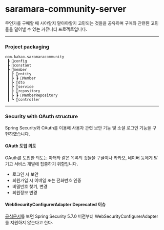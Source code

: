 # saramara-community-server
무언가를 구매할 때 사야할지 말아야할지 고민되는 것들을 공유하며 구매와 관련된 고민들을 덜어낼 수 있는 커뮤니티 프로젝트입니다.

---

### Project packaging
```
com.kakao.saramaracommunity
 ┣ 📂config
 ┣ 📂constant       
 ┣ 📂member
 ┃ ┣ 📂entity
 ┃ ┣ ┣ 📃Member
 ┃ ┣ 📂dto
 ┃ ┣ 📂service
 ┃ ┣ 📂repository
 ┃ ┣ ┣ 📃MemberRepository
 ┃ ┗ 📂controller
```

---

### Security with OAuth structure
Spring Security와 OAuth를 이용해 사용자 관련 보안 기능 및 소셜 로그인 기능을 구현하였습니다.
#### OAuth 도입 의도
OAuth를 도입한 의도는 아래와 같은 목록의 것들을 구글이나 카카오, 네이버 등에게 맡기고 서비스 개발에 집중하기 위함입니다.
- 로그인 시 보안
- 회원가입 시 이메일 또는 전화번호 인증
- 비밀번호 찾기, 변경
- 회원정보 변경

#### WebSecurityConfigurerAdapter Deprecated 이슈
[공식문서](https://spring.io/blog/2022/02/21/spring-security-without-the-websecurityconfigureradapter)를 보면 Spring Security 5.7.0 버전부터 WebSecurityConfigurerAdapter를 지원하지 않는다고 한다.


